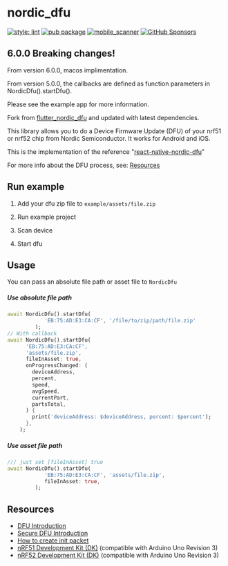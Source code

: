 # nordic_dfu
[![style: lint](https://img.shields.io/badge/style-lint-4BC0F5.svg)](https://pub.dev/packages/lint)
[![pub package](https://img.shields.io/pub/v/nordic_dfu.svg)](https://pub.dev/packages/nordic_dfu)
[![mobile_scanner](https://github.com/juliansteenbakker/nordic_dfu/actions/workflows/flutter_format.yml/badge.svg)](https://github.com/juliansteenbakker/nordic_dfu/actions/workflows/flutter_format.yml)
[![GitHub Sponsors](https://img.shields.io/github/sponsors/juliansteenbakker?label=sponsor%20me%20)](https://github.com/sponsors/juliansteenbakker)

## 6.0.0 Breaking changes!
From version 6.0.0, macos implimentation.

From version 5.0.0, the callbacks are defined as function parameters in NordicDfu().startDfu().

Please see the example app for more information.

Fork from [flutter_nordic_dfu](https://pub.dev/packages/flutter_nordic_dfu) and updated with latest dependencies.

This library allows you to do a Device Firmware Update (DFU) of your nrf51 or
nrf52 chip from Nordic Semiconductor. It works for Android and iOS.

This is the implementation of the reference "[react-native-nordic-dfu](https://github.com/Pilloxa/react-native-nordic-dfu)"

For more info about the DFU process, see: [Resources](#resources)

## Run example

1. Add your dfu zip file to `example/assets/file.zip`

2. Run example project

3. Scan device

4. Start dfu


## Usage

You can pass an absolute file path or asset file to `NordicDfu`

##### Use absolute file path

```dart
await NordicDfu().startDfu(
            'EB:75:AD:E3:CA:CF', '/file/to/zip/path/file.zip'
         );
// With callback
await NordicDfu().startDfu(
      'EB:75:AD:E3:CA:CF',
      'assets/file.zip',
      fileInAsset: true,
      onProgressChanged: (
        deviceAddress,
        percent,
        speed,
        avgSpeed,
        currentPart,
        partsTotal,
      ) {
        print('deviceAddress: $deviceAddress, percent: $percent');
      },
    );
```

##### Use asset file path

```dart
/// just set [fileInAsset] true
await NordicDfu().startDfu(
            'EB:75:AD:E3:CA:CF', 'assets/file.zip',
            fileInAsset: true,
         );
```

## Resources

-   [DFU Introduction](https://infocenter.nordicsemi.com/topic/com.nordic.infocenter.sdk5.v11.0.0/examples_ble_dfu.html?cp=6_0_0_4_3_1 "BLE Bootloader/DFU")
-   [Secure DFU Introduction](https://infocenter.nordicsemi.com/topic/com.nordic.infocenter.sdk5.v12.0.0/ble_sdk_app_dfu_bootloader.html?cp=4_0_0_4_3_1 "BLE Secure DFU Bootloader")
-   [How to create init packet](https://github.com/NordicSemiconductor/Android-nRF-Connect/tree/master/init%20packet%20handling "Init packet handling")
-   [nRF51 Development Kit (DK)](https://www.nordicsemi.com/eng/Products/nRF51-DK "nRF51 DK") (compatible with Arduino Uno Revision 3)
-   [nRF52 Development Kit (DK)](https://www.nordicsemi.com/eng/Products/Bluetooth-Smart-Bluetooth-low-energy/nRF52-DK "nRF52 DK") (compatible with Arduino Uno Revision 3)

